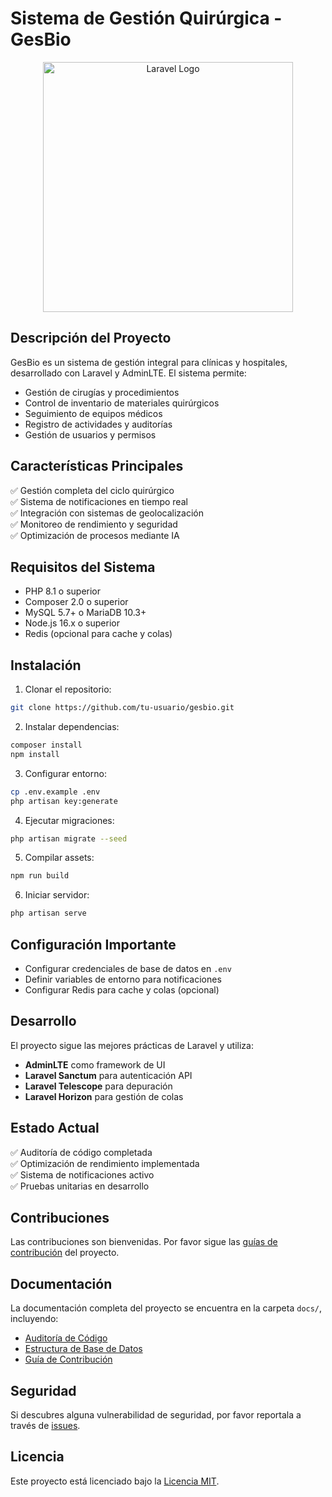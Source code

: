 # Sistema de Gestión Quirúrgica - GesBio

<p align="center">
<img src="https://raw.githubusercontent.com/laravel/art/master/logo-lockup/5%20SVG/2%20CMYK/1%20Full%20Color/laravel-logolockup-cmyk-red.svg" width="400" alt="Laravel Logo">
</p>

## Descripción del Proyecto

GesBio es un sistema de gestión integral para clínicas y hospitales, desarrollado con Laravel y AdminLTE. El sistema permite:

- Gestión de cirugías y procedimientos
- Control de inventario de materiales quirúrgicos
- Seguimiento de equipos médicos
- Registro de actividades y auditorías
- Gestión de usuarios y permisos

## Características Principales

✅ Gestión completa del ciclo quirúrgico  
✅ Sistema de notificaciones en tiempo real  
✅ Integración con sistemas de geolocalización  
✅ Monitoreo de rendimiento y seguridad  
✅ Optimización de procesos mediante IA  

## Requisitos del Sistema

- PHP 8.1 o superior
- Composer 2.0 o superior
- MySQL 5.7+ o MariaDB 10.3+
- Node.js 16.x o superior
- Redis (opcional para cache y colas)

## Instalación

1. Clonar el repositorio:
```bash
git clone https://github.com/tu-usuario/gesbio.git
```

2. Instalar dependencias:
```bash
composer install
npm install
```

3. Configurar entorno:
```bash
cp .env.example .env
php artisan key:generate
```

4. Ejecutar migraciones:
```bash
php artisan migrate --seed
```

5. Compilar assets:
```bash
npm run build
```

6. Iniciar servidor:
```bash
php artisan serve
```

## Configuración Importante

- Configurar credenciales de base de datos en `.env`
- Definir variables de entorno para notificaciones
- Configurar Redis para cache y colas (opcional)

## Desarrollo

El proyecto sigue las mejores prácticas de Laravel y utiliza:

- **AdminLTE** como framework de UI
- **Laravel Sanctum** para autenticación API
- **Laravel Telescope** para depuración
- **Laravel Horizon** para gestión de colas

## Estado Actual

✅ Auditoría de código completada  
✅ Optimización de rendimiento implementada  
✅ Sistema de notificaciones activo  
✅ Pruebas unitarias en desarrollo  

## Contribuciones

Las contribuciones son bienvenidas. Por favor sigue las [guías de contribución](CONTRIBUTING.md) del proyecto.

## Documentación

La documentación completa del proyecto se encuentra en la carpeta `docs/`, incluyendo:

- [Auditoría de Código](docs/code_audit_2024.md)
- [Estructura de Base de Datos](estructura_base_datos.md)
- [Guía de Contribución](CONTRIBUTING.md)

## Seguridad

Si descubres alguna vulnerabilidad de seguridad, por favor reportala a través de [issues](https://github.com/tu-usuario/gesbio/issues).

## Licencia

Este proyecto está licenciado bajo la [Licencia MIT](https://opensource.org/licenses/MIT).
